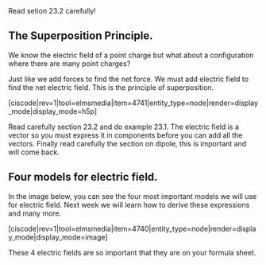 <stop-note title="Read Knight 4ed" icon="stopnoteicons:book-icon">
<span slot="message">Read setion 23.2 carefully!</span>
</stop-note>

## The Superposition Principle. 

We know the electric field of a point charge but what about a configuration where there are many point charges? 

Just like we add forces to find the net force. We must add electric field to find the net electric field. This is the principle of superposition. 

[ciscode|rev=1|tool=elmsmedia|item=4741|entity_type=node|render=display_mode|display_mode=h5p]


<lrndesign-sidenote label="Instructor Note" icon="bookmark" bg-color="#c2e5f2">
Read carefully section 23.2 and do example 23.1. The electric field is a vector so you must express it in components before you can add all the vectors. Finally read carefully the section on dipole, this is important and will come back. 
</lrndesign-sidenote>
 

## Four models for electric field. 

In the image below, you can see the four most important models we will use for electric field. Next week we will learn how to derive these expressions and many more. 

[ciscode|rev=1|tool=elmsmedia|item=4740|entity_type=node|render=display_mode|display_mode=image]

<lrndesign-sidenote label="Instructor Note" icon="bookmark" bg-color="#c2e5f2">
These 4 electric fields are so important that they are on your formula sheet. 
</lrndesign-sidenote>



